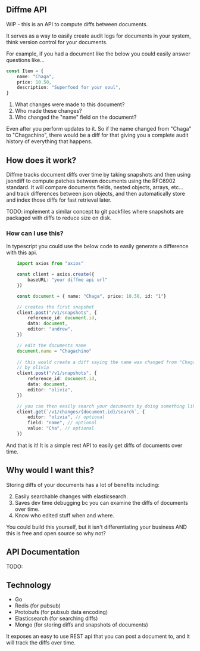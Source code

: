 ## Diffme API

WIP - this is an API to compute diffs between documents. 

It serves as a way to easily create audit logs for documents in your system, 
think version control for your documents. 

For example, if you had a document like the below you could easily answer questions like...

```typescript
const Item = {
    name: "Chaga",
    price: 10.50,
    description: "Superfood for your soul",
}
```

1. What changes were made to this document?
2. Who made these changes?
3. Who changed the "name" field on the document?

Even after you perform updates to it. So if the name changed from "Chaga" to "Chagachino", there would be a diff for that giving 
you a complete audit history of everything that happens.

## How does it work?

Diffme tracks document diffs over time by taking snapshots and then using jsondiff to compute patches between documents using the RFC6902 standard. 
It will compare documents fields, nested objects, arrays, etc... and track differences between json objects, and then automatically store 
and index those diffs for fast retrieval later.

TODO: implement a similar concept to git packfiles where snapshots are packaged with diffs to reduce size on disk.

### How can I use this?

In typescript you could use the below code to easily generate a difference with this api.

```typescript
    import axios from "axios"

    const client = axios.create({
        baseURL: "your diffme api url"
    })

    const document = { name: "Chaga", price: 10.50, id: "1"}

    // creates the first snapshot
    client.post("/v1/snapshots", {
        reference_id: document.id,
        data: document,
        editor: "andrew",
    })

    // edit the documents name
    document.name = "Chagachino"
    
    // this would create a diff saying the name was changed from "Chaga" to "Chagachino"
    // by olivia
    client.post("/v1/snapshots", {
        reference_id: document.id,
        data: document,
        editor: "olivia",
    }) 

    // you can then easily search your documents by doing something like this...
    client.get(`/v1/changes/{document.id}/search`, {
        editor: "olivia", // optional
        field: "name", // optional
        value: "Cha", // optional
    })
```

And that is it! It is a simple rest API to easily get diffs of documents over time.

## Why would I want this?

Storing diffs of your documents has a lot of benefits including:

2. Easily searchable changes with elasticsearch.
3. Saves dev time debugging bc you can examine the diffs of documents over time.
4. Know who edited stuff when and where.

You could build this yourself, but it isn't differentiating your business AND this is free and open source so why not?

## API Documentation

TODO:

## Technology

- Go
- Redis (for pubsub)
- Protobufs (for pubsub data encoding)
- Elasticsearch (for searching diffs)
- Mongo (for storing diffs and snapshots of documents)

It exposes an easy to use REST api that you can post a document to, and it will track the diffs over time.



